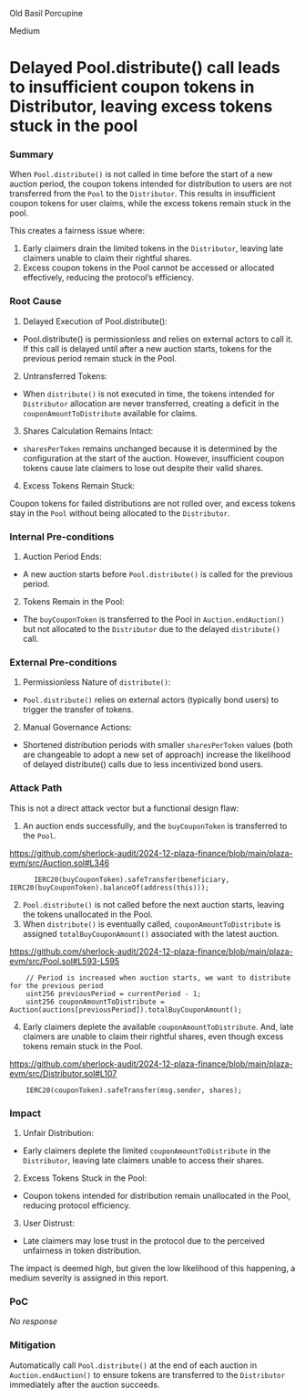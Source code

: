 Old Basil Porcupine

Medium

# Delayed Pool.distribute() call leads to insufficient coupon tokens in Distributor, leaving excess tokens stuck in the pool

### Summary

When `Pool.distribute()` is not called in time before the start of a new auction period, the coupon tokens intended for distribution to users are not transferred from the `Pool` to the `Distributor`. This results in insufficient coupon tokens for user claims, while the excess tokens remain stuck in the pool.

This creates a fairness issue where:

1. Early claimers drain the limited tokens in the `Distributor`, leaving late claimers unable to claim their rightful shares.
2. Excess coupon tokens in the Pool cannot be accessed or allocated effectively, reducing the protocol’s efficiency.

### Root Cause

1. Delayed Execution of Pool.distribute():

- Pool.distribute() is permissionless and relies on external actors to call it. If this call is delayed until after a new auction starts, tokens for the previous period remain stuck in the Pool.
2. Untransferred Tokens:

- When `distribute()` is not executed in time, the tokens intended for `Distributor` allocation are never transferred, creating a deficit in the `couponAmountToDistribute` available for claims.
3. Shares Calculation Remains Intact:

- `sharesPerToken` remains unchanged because it is determined by the configuration at the start of the auction. However, insufficient coupon tokens cause late claimers to lose out despite their valid shares.
4. Excess Tokens Remain Stuck:

Coupon tokens for failed distributions are not rolled over, and excess tokens stay in the `Pool` without being allocated to the `Distributor`.

### Internal Pre-conditions

1. Auction Period Ends:
- A new auction starts before `Pool.distribute()` is called for the previous period.
2. Tokens Remain in the Pool:
- The `buyCouponToken` is transferred to the Pool in `Auction.endAuction()` but not allocated to the `Distributor` due to the delayed `distribute()` call.

### External Pre-conditions

1. Permissionless Nature of `distribute()`:
- `Pool.distribute()` relies on external actors (typically bond users) to trigger the transfer of tokens.
2. Manual Governance Actions:
- Shortened distribution periods with smaller `sharesPerToken` values (both are changeable to adopt a new set of approach) increase the likelihood of delayed distribute() calls due to less incentivized bond users.


### Attack Path

This is not a direct attack vector but a functional design flaw:

1. An auction ends successfully, and the `buyCouponToken` is transferred to the `Pool`.

https://github.com/sherlock-audit/2024-12-plaza-finance/blob/main/plaza-evm/src/Auction.sol#L346

```solidity
      IERC20(buyCouponToken).safeTransfer(beneficiary, IERC20(buyCouponToken).balanceOf(address(this)));
```
2. `Pool.distribute()` is not called before the next auction starts, leaving the tokens unallocated in the Pool.
3. When `distribute()` is eventually called, `couponAmountToDistribute` is assigned `totalBuyCouponAmount()` associated with the latest auction.

https://github.com/sherlock-audit/2024-12-plaza-finance/blob/main/plaza-evm/src/Pool.sol#L593-L595

```solidity
    // Period is increased when auction starts, we want to distribute for the previous period
    uint256 previousPeriod = currentPeriod - 1;
    uint256 couponAmountToDistribute = Auction(auctions[previousPeriod]).totalBuyCouponAmount();
```
4. Early claimers deplete the available `couponAmountToDistribute`. And, late claimers are unable to claim their rightful shares, even though excess tokens remain stuck in the Pool.

https://github.com/sherlock-audit/2024-12-plaza-finance/blob/main/plaza-evm/src/Distributor.sol#L107

```solidity
    IERC20(couponToken).safeTransfer(msg.sender, shares);
```

### Impact

1. Unfair Distribution:
- Early claimers deplete the limited `couponAmountToDistribute` in the `Distributor`, leaving late claimers unable to access their shares.
2. Excess Tokens Stuck in the Pool:
- Coupon tokens intended for distribution remain unallocated in the Pool, reducing protocol efficiency.
3. User Distrust:
- Late claimers may lose trust in the protocol due to the perceived unfairness in token distribution.

The impact is deemed high, but given the low likelihood of this happening, a medium severity is assigned in this report.

### PoC

_No response_

### Mitigation

Automatically call `Pool.distribute()` at the end of each auction in `Auction.endAuction()` to ensure tokens are transferred to the `Distributor` immediately after the auction succeeds.